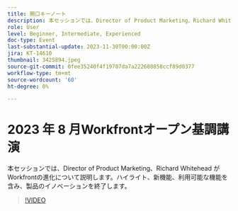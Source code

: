 ```yaml
---
title: 開口キーノート
description: 本セッションでは、Director of Product Marketing、Richard Whitehead がWorkfrontの進化について説明します。ハイライト、新機能、利用可能な機能を含み、製品のイノベーションを終了します。
role: User
level: Beginner, Intermediate, Experienced
doc-type: Event
last-substantial-update: 2023-11-30T00:00:00Z
jira: KT-14610
thumbnail: 3425894.jpeg
source-git-commit: 0fee35240f4f19707da7a222680858ccf89d0377
workflow-type: tm+mt
source-wordcount: '60'
ht-degree: 0%

---
```



# 2023 年 8 月Workfrontオープン基調講演

本セッションでは、Director of Product Marketing、Richard Whitehead がWorkfrontの進化について説明します。ハイライト、新機能、利用可能な機能を含み、製品のイノベーションを終了します。

>[!VIDEO](https://video.tv.adobe.com/v/3425894/?learn=on)
